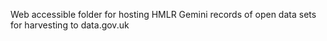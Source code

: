 Web accessible folder for hosting HMLR Gemini records of open data sets for harvesting to data.gov.uk
